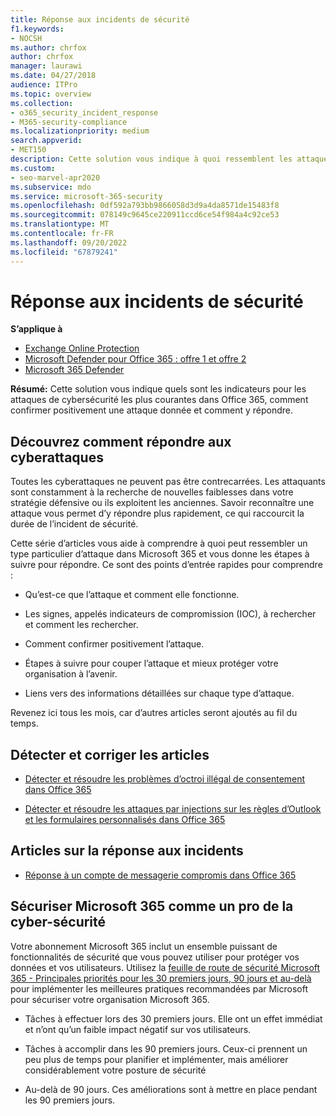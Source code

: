 ```yaml
---
title: Réponse aux incidents de sécurité
f1.keywords:
- NOCSH
ms.author: chrfox
author: chrfox
manager: laurawi
ms.date: 04/27/2018
audience: ITPro
ms.topic: overview
ms.collection:
- o365_security_incident_response
- M365-security-compliance
ms.localizationpriority: medium
search.appverid:
- MET150
description: Cette solution vous indique à quoi ressemblent les attaques de cybersécurité les plus courantes dans Microsoft 365 et comment y répondre
ms.custom:
- seo-marvel-apr2020
ms.subservice: mdo
ms.service: microsoft-365-security
ms.openlocfilehash: 0df592a793bb9866058d3d9a4da8571de15483f8
ms.sourcegitcommit: 078149c9645ce220911ccd6ce54f984a4c92ce53
ms.translationtype: MT
ms.contentlocale: fr-FR
ms.lasthandoff: 09/20/2022
ms.locfileid: "67879241"
---
```

# <a name="security-incident-response"></a>Réponse aux incidents de sécurité

**S’applique à**
- [Exchange Online Protection](exchange-online-protection-overview.md)
- [Microsoft Defender pour Office 365 : offre 1 et offre 2](defender-for-office-365.md)
- [Microsoft 365 Defender](../defender/microsoft-365-defender.md)

 **Résumé:** Cette solution vous indique quels sont les indicateurs pour les attaques de cybersécurité les plus courantes dans Office 365, comment confirmer positivement une attaque donnée et comment y répondre.

## <a name="learn-how-to-respond-to-cyberattacks"></a>Découvrez comment répondre aux cyberattaques

Toutes les cyberattaques ne peuvent pas être contrecarrées. Les attaquants sont constamment à la recherche de nouvelles faiblesses dans votre stratégie défensive ou ils exploitent les anciennes. Savoir reconnaître une attaque vous permet d’y répondre plus rapidement, ce qui raccourcit la durée de l’incident de sécurité.

Cette série d’articles vous aide à comprendre à quoi peut ressembler un type particulier d’attaque dans Microsoft 365 et vous donne les étapes à suivre pour répondre. Ce sont des points d’entrée rapides pour comprendre :

- Qu’est-ce que l’attaque et comment elle fonctionne.

- Les signes, appelés indicateurs de compromission (IOC), à rechercher et comment les rechercher.

- Comment confirmer positivement l’attaque.

- Étapes à suivre pour couper l’attaque et mieux protéger votre organisation à l’avenir.

- Liens vers des informations détaillées sur chaque type d’attaque.

Revenez ici tous les mois, car d’autres articles seront ajoutés au fil du temps.

## <a name="detect-and-remediate-articles"></a>Détecter et corriger les articles

- [Détecter et résoudre les problèmes d’octroi illégal de consentement dans Office 365](detect-and-remediate-illicit-consent-grants.md)

- [Détecter et résoudre les attaques par injections sur les règles d’Outlook et les formulaires personnalisés dans Office 365](detect-and-remediate-outlook-rules-forms-attack.md)

## <a name="incident-response-articles"></a>Articles sur la réponse aux incidents

- [Réponse à un compte de messagerie compromis dans Office 365](responding-to-a-compromised-email-account.md)

## <a name="secure-microsoft-365-like-a-cybersecurity-pro"></a>Sécuriser Microsoft 365 comme un pro de la cyber-sécurité

Votre abonnement Microsoft 365 inclut un ensemble puissant de fonctionnalités de sécurité que vous pouvez utiliser pour protéger vos données et vos utilisateurs.  Utilisez la [feuille de route de sécurité Microsoft 365 - Principales priorités pour les 30 premiers jours, 90 jours et au-delà](security-roadmap.md) pour implémenter les meilleures pratiques recommandées par Microsoft pour sécuriser votre organisation Microsoft 365.

- Tâches à effectuer lors des 30 premiers jours.  Elle ont un effet immédiat et n’ont qu’un faible impact négatif sur vos utilisateurs.

- Tâches à accomplir dans les 90 premiers jours. Ceux-ci prennent un peu plus de temps pour planifier et implémenter, mais améliorer considérablement votre posture de sécurité

- Au-delà de 90 jours. Ces améliorations sont à mettre en place pendant les 90 premiers jours.
